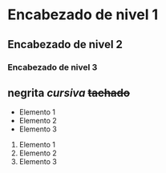    # Encabezado de nivel 1
   ## Encabezado de nivel 2
   ### Encabezado de nivel 3
   

**negrita**
*cursiva*
~~tachado~~
---


- Elemento 1
- Elemento 2
- Elemento 3

1. Elemento 1
2. Elemento 2
3. Elemento 3
